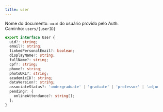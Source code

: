 ```yaml
---
title: user
---
```


Nome do documento: `uuid` do usuário provido pelo Auth.  
Caminho: `users/{userID}`

```typescript
export interface User {
  uid?: string;
  email?: string;
  linkedPersonalEmail?: boolean;
  displayName?: string;
  fullName?: string;
  cpf?: string;
  phone?: string;
  photoURL?: string;
  academicID?: string;
  dataVersion?: string;
  associateStatus?: 'undergraduate' | 'graduate' | 'professor' | 'adjunctProfessor' | 'employee' | 'external' | 'other';
  pending?: {
    onlineAttendance?: string[];
  };
}
```
